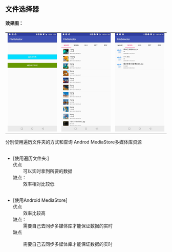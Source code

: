 
## 文件选择器

#### 效果图：

|                    |                     |                            |
|:------------------------------:|:---------------------------------:|:--------------------------------:|
|![](image/one.jpg) | ![](image/two.jpg) | ![](image/three.jpg)|

分别使用遍历文件夹的方式和查询 Androd MediaStore多媒体库资源</br></br>

* [使用遍历文件夹:]</br>
优点</br>
            可以实时拿到所要的数据</br>
缺点：</br>
            效率相对比较低</br></br>
 
* [使用Android MediaStore]</br>
优点</br>
            效率比较高</br>
缺点：</br>
            需要自己去同步多媒体库才能保证数据的实时</br>
缺点</br>   
            需要自己去同步多媒体库才能保证数据的实时<br>


 
